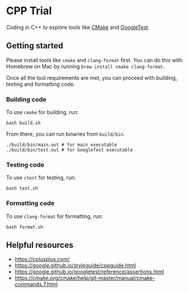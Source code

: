 # CPP Trial

Coding in C++ to explore tools like [CMake](https://cmake.org/) and [GoogleTest](https://google.github.io/googletest/).

## Getting started

Please install tools like `cmake` and `clang-format` first. You can do this with Homebrew on Mac by running `brew install cmake clang-format`.

Once all the tool requirements are met, you can proceed with building, testing and formatting code.

### Building code

To use `cmake` for building, run:

```shell
bash build.sh
```

From there, you can run binaries from `build/bin`.

```shell
./build/bin/main.out # for main executable
./build/bin/test.out # for GoogleTest executable
```

### Testing code

To use `ctest` for testing, run:

```shell
bash test.sh
```

### Formatting code

To use `clang-format` for formatting, run:

```shell
bash format.sh
```

## Helpful resources

- https://cplusplus.com/
- https://google.github.io/styleguide/cppguide.html
- https://google.github.io/googletest/reference/assertions.html
- https://cmake.org/cmake/help/git-master/manual/cmake-commands.7.html
